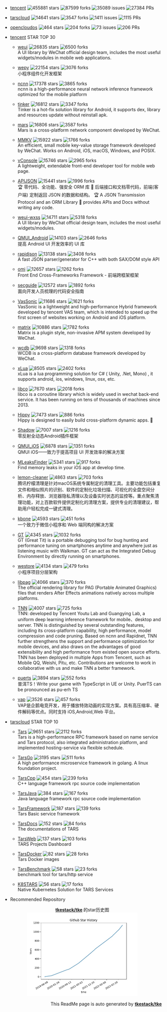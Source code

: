 
+ [tencent](https://github.com/tencent)
![455881 stars](https://img.shields.io/badge/Stars-455881-green)
![87599 forks](https://img.shields.io/badge/Forks-87599-green)
![35089 issues](https://img.shields.io/badge/Issues-35089-green)
![27384 PRs](https://img.shields.io/badge/PRs-27384-green)

+ [tarscloud](https://github.com/tarscloud)
![14641 stars](https://img.shields.io/badge/Stars-14641-green)
![3547 forks](https://img.shields.io/badge/Forks-3547-green)
![1411 issues](https://img.shields.io/badge/Issues-1411-green)
![1115 PRs](https://img.shields.io/badge/PRs-1115-green)

+ [opencloudos](https://github.com/opencloudos)
![464 stars](https://img.shields.io/badge/Stars-464-green)
![204 forks](https://img.shields.io/badge/Forks-204-green)
![73 issues](https://img.shields.io/badge/Issues-73-green)
![206 PRs](https://img.shields.io/badge/PRs-206-green)



+ [tencent](https://github.com/tencent) STAR TOP 30
    
    + [weui](https://github.com/tencent/weui) 
    ![26835 stars](https://img.shields.io/badge/Stars-26835-green)
    ![6500 forks](https://img.shields.io/badge/Forks-6500-green)  
    A UI library by WeChat official design team, includes the most useful widgets/modules in mobile web applications.
    
    + [wepy](https://github.com/tencent/wepy) 
    ![22154 stars](https://img.shields.io/badge/Stars-22154-green)
    ![3076 forks](https://img.shields.io/badge/Forks-3076-green)  
    小程序组件化开发框架
    
    + [ncnn](https://github.com/tencent/ncnn) 
    ![17378 stars](https://img.shields.io/badge/Stars-17378-green)
    ![3865 forks](https://img.shields.io/badge/Forks-3865-green)  
    ncnn is a high-performance neural network inference framework optimized for the mobile platform
    
    + [tinker](https://github.com/tencent/tinker) 
    ![16812 stars](https://img.shields.io/badge/Stars-16812-green)
    ![3347 forks](https://img.shields.io/badge/Forks-3347-green)  
    Tinker is a hot-fix solution library for Android, it supports dex, library and resources update without reinstall apk.
    
    + [mars](https://github.com/tencent/mars) 
    ![16806 stars](https://img.shields.io/badge/Stars-16806-green)
    ![3587 forks](https://img.shields.io/badge/Forks-3587-green)  
    Mars is a cross-platform network component  developed by WeChat.
    
    + [MMKV](https://github.com/tencent/MMKV) 
    ![15922 stars](https://img.shields.io/badge/Stars-15922-green)
    ![1766 forks](https://img.shields.io/badge/Forks-1766-green)  
    An efficient, small mobile key-value storage framework developed by WeChat. Works on Android, iOS, macOS, Windows, and POSIX.
    
    + [vConsole](https://github.com/tencent/vConsole) 
    ![15746 stars](https://img.shields.io/badge/Stars-15746-green)
    ![2965 forks](https://img.shields.io/badge/Forks-2965-green)  
    A lightweight, extendable front-end developer tool for mobile web page.
    
    + [APIJSON](https://github.com/tencent/APIJSON) 
    ![15441 stars](https://img.shields.io/badge/Stars-15441-green)
    ![1996 forks](https://img.shields.io/badge/Forks-1996-green)  
    🏆 零代码、全功能、强安全 ORM 库 🚀 后端接口和文档零代码，前端(客户端) 定制返回 JSON 的数据和结构。 🏆 A JSON Transmission Protocol and an ORM Library 🚀  provides APIs and Docs without writing any code.
    
    + [weui-wxss](https://github.com/tencent/weui-wxss) 
    ![14711 stars](https://img.shields.io/badge/Stars-14711-green)
    ![5318 forks](https://img.shields.io/badge/Forks-5318-green)  
    A UI library by WeChat official design team, includes the most useful widgets/modules.
    
    + [QMUI_Android](https://github.com/tencent/QMUI_Android) 
    ![14103 stars](https://img.shields.io/badge/Stars-14103-green)
    ![2646 forks](https://img.shields.io/badge/Forks-2646-green)  
    提高 Android UI 开发效率的 UI 库
    
    + [rapidjson](https://github.com/tencent/rapidjson) 
    ![13138 stars](https://img.shields.io/badge/Stars-13138-green)
    ![3408 forks](https://img.shields.io/badge/Forks-3408-green)  
    A fast JSON parser/generator for C++ with both SAX/DOM style API
    
    + [omi](https://github.com/tencent/omi) 
    ![12657 stars](https://img.shields.io/badge/Stars-12657-green)
    ![1262 forks](https://img.shields.io/badge/Forks-1262-green)  
     Front End Cross-Frameworks Framework - 前端跨框架框架
    
    + [secguide](https://github.com/tencent/secguide) 
    ![12572 stars](https://img.shields.io/badge/Stars-12572-green)
    ![1892 forks](https://img.shields.io/badge/Forks-1892-green)  
    面向开发人员梳理的代码安全指南
    
    + [VasSonic](https://github.com/tencent/VasSonic) 
    ![11686 stars](https://img.shields.io/badge/Stars-11686-green)
    ![1621 forks](https://img.shields.io/badge/Forks-1621-green)  
    VasSonic is a lightweight and high-performance Hybrid framework developed by tencent VAS team, which is intended to speed up the first screen of websites working on Android and iOS platform. 
    
    + [matrix](https://github.com/tencent/matrix) 
    ![10886 stars](https://img.shields.io/badge/Stars-10886-green)
    ![1782 forks](https://img.shields.io/badge/Forks-1782-green)  
    Matrix is a plugin style, non-invasive APM system developed by WeChat.
    
    + [wcdb](https://github.com/tencent/wcdb) 
    ![9698 stars](https://img.shields.io/badge/Stars-9698-green)
    ![1318 forks](https://img.shields.io/badge/Forks-1318-green)  
    WCDB is a cross-platform database framework developed by WeChat.
    
    + [xLua](https://github.com/tencent/xLua) 
    ![8505 stars](https://img.shields.io/badge/Stars-8505-green)
    ![2402 forks](https://img.shields.io/badge/Forks-2402-green)  
    xLua is a lua programming solution for  C# ( Unity, .Net, Mono) , it supports android, ios, windows, linux, osx, etc.
    
    + [libco](https://github.com/tencent/libco) 
    ![7670 stars](https://img.shields.io/badge/Stars-7670-green)
    ![2018 forks](https://img.shields.io/badge/Forks-2018-green)  
    libco is a coroutine library which is widely used in wechat  back-end service. It has been running on tens of thousands of machines since 2013.
    
    + [Hippy](https://github.com/tencent/Hippy) 
    ![7473 stars](https://img.shields.io/badge/Stars-7473-green)
    ![886 forks](https://img.shields.io/badge/Forks-886-green)  
    Hippy is designed to easily build cross-platform dynamic apps. 👏
    
    + [Shadow](https://github.com/tencent/Shadow) 
    ![7007 stars](https://img.shields.io/badge/Stars-7007-green)
    ![1216 forks](https://img.shields.io/badge/Forks-1216-green)  
    零反射全动态Android插件框架
    
    + [QMUI_iOS](https://github.com/tencent/QMUI_iOS) 
    ![6878 stars](https://img.shields.io/badge/Stars-6878-green)
    ![1351 forks](https://img.shields.io/badge/Forks-1351-green)  
    QMUI iOS——致力于提高项目 UI 开发效率的解决方案
    
    + [MLeaksFinder](https://github.com/tencent/MLeaksFinder) 
    ![5341 stars](https://img.shields.io/badge/Stars-5341-green)
    ![917 forks](https://img.shields.io/badge/Forks-917-green)  
    Find memory leaks in your iOS app at develop time.
    
    + [lemon-cleaner](https://github.com/tencent/lemon-cleaner) 
    ![4863 stars](https://img.shields.io/badge/Stars-4863-green)
    ![703 forks](https://img.shields.io/badge/Forks-703-green)  
    腾讯柠檬清理是针对macOS系统专属制定的清理工具。主要功能包括重复文件和相似照片的识别、软件的定制化垃圾扫描、可视化的全盘空间分析、内存释放、浏览器隐私清理以及设备实时状态的监控等。重点聚焦清理功能，对上百款软件提供定制化的清理方案，提供专业的清理建议，帮助用户轻松完成一键式清理。
    
    + [kbone](https://github.com/tencent/kbone) 
    ![4593 stars](https://img.shields.io/badge/Stars-4593-green)
    ![451 forks](https://img.shields.io/badge/Forks-451-green)  
    一个致力于微信小程序和 Web 端同构的解决方案
    
    + [GT](https://github.com/tencent/GT) 
    ![4345 stars](https://img.shields.io/badge/Stars-4345-green)
    ![1032 forks](https://img.shields.io/badge/Forks-1032-green)  
    GT (Great Tit) is a portable debugging tool for bug hunting and performance tuning on smartphones anytime and anywhere just as listening music with Walkman. GT can act as the Integrated Debug Environment by directly running on smartphones.
    
    + [westore](https://github.com/tencent/westore) 
    ![4134 stars](https://img.shields.io/badge/Stars-4134-green)
    ![479 forks](https://img.shields.io/badge/Forks-479-green)  
    小程序项目分层架构
    
    + [libpag](https://github.com/tencent/libpag) 
    ![4066 stars](https://img.shields.io/badge/Stars-4066-green)
    ![370 forks](https://img.shields.io/badge/Forks-370-green)  
    The official rendering library for PAG (Portable Animated Graphics) files that renders After Effects animations natively across multiple platforms.
    
    + [TNN](https://github.com/tencent/TNN) 
    ![4007 stars](https://img.shields.io/badge/Stars-4007-green)
    ![725 forks](https://img.shields.io/badge/Forks-725-green)  
    TNN: developed by Tencent Youtu Lab and Guangying Lab, a uniform deep learning inference framework for mobile、desktop and server. TNN is distinguished by several outstanding features, including its cross-platform capability, high performance, model compression and code pruning. Based on ncnn and Rapidnet, TNN further strengthens the support and performance optimization for mobile devices, and also draws on the advantages of good extensibility and high performance from existed open source efforts. TNN has been deployed in multiple Apps from Tencent, such as Mobile QQ, Weishi, Pitu, etc. Contributions are welcome to work in collaborative with us and make TNN a better framework. 
    
    + [puerts](https://github.com/tencent/puerts) 
    ![3894 stars](https://img.shields.io/badge/Stars-3894-green)
    ![552 forks](https://img.shields.io/badge/Forks-552-green)  
    普洱TS！Write your game with TypeScript in UE or Unity. PuerTS can be pronounced as pu-erh TS
    
    + [vap](https://github.com/tencent/vap) 
    ![3526 stars](https://img.shields.io/badge/Stars-3526-green)
    ![457 forks](https://img.shields.io/badge/Forks-457-green)  
    VAP是企鹅电竞开发，用于播放特效动画的实现方案。具有高压缩率、硬件解码等优点。同时支持 iOS,Android,Web 平台。
    

+ [tarscloud](https://github.com/tarscloud) STAR TOP 10
    
    + [Tars](https://github.com/tarscloud/Tars) 
    ![9651 stars](https://img.shields.io/badge/Stars-9651-green)
    ![2112 forks](https://img.shields.io/badge/Forks-2112-green)  
    Tars is a high-performance RPC framework based on name service and Tars protocol, also integrated administration platform, and implemented hosting-service via flexible schedule.
    
    + [TarsGo](https://github.com/tarscloud/TarsGo) 
    ![3195 stars](https://img.shields.io/badge/Stars-3195-green)
    ![511 forks](https://img.shields.io/badge/Forks-511-green)  
    A  high performance microservice  framework  in golang. A linux foundation project.
    
    + [TarsCpp](https://github.com/tarscloud/TarsCpp) 
    ![454 stars](https://img.shields.io/badge/Stars-454-green)
    ![239 forks](https://img.shields.io/badge/Forks-239-green)  
    C++ language framework rpc source code implementation
    
    + [TarsJava](https://github.com/tarscloud/TarsJava) 
    ![384 stars](https://img.shields.io/badge/Stars-384-green)
    ![167 forks](https://img.shields.io/badge/Forks-167-green)  
    Java language framework rpc source code implementation
    
    + [TarsFramework](https://github.com/tarscloud/TarsFramework) 
    ![187 stars](https://img.shields.io/badge/Stars-187-green)
    ![139 forks](https://img.shields.io/badge/Forks-139-green)  
    Tars Basic service framework
    
    + [TarsDocs](https://github.com/tarscloud/TarsDocs) 
    ![152 stars](https://img.shields.io/badge/Stars-152-green)
    ![84 forks](https://img.shields.io/badge/Forks-84-green)  
    The documentations of TARS
    
    + [TarsWeb](https://github.com/tarscloud/TarsWeb) 
    ![137 stars](https://img.shields.io/badge/Stars-137-green)
    ![103 forks](https://img.shields.io/badge/Forks-103-green)  
    TARS Projects Dashboard
    
    + [TarsDocker](https://github.com/tarscloud/TarsDocker) 
    ![82 stars](https://img.shields.io/badge/Stars-82-green)
    ![28 forks](https://img.shields.io/badge/Forks-28-green)  
    Tars Docker  images
    
    + [TarsBenchmark](https://github.com/tarscloud/TarsBenchmark) 
    ![58 stars](https://img.shields.io/badge/Stars-58-green)
    ![23 forks](https://img.shields.io/badge/Forks-23-green)  
    benchmark tool for tars/http service
    
    + [K8STARS](https://github.com/tarscloud/K8STARS) 
    ![56 stars](https://img.shields.io/badge/Stars-56-green)
    ![17 forks](https://img.shields.io/badge/Forks-17-green)  
    Native Kubernetes  Solution for TARS Services
    


+ Recommended Repository  
<p align="center">
      <strong>
        <a href="https://github.com/tkestack/tke" target="_blank">tkestack/tke</a>
      </strong>  的star历史图
  <br>
  <img src="https://raw.githubusercontent.com/ButterAndButterfly/GithubTools/master/data/stars_history.jpg" width="350px"></img>    
</p>

<p align="right">
      This ReadMe page is auto generated by 
      <strong>
        <a href="https://github.com/tkestack/tke" target="_blank">tkestack/tke</a><br>
      </strong>   
</p>